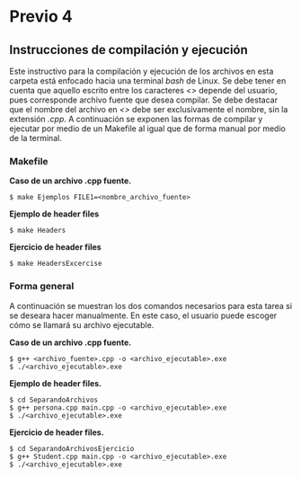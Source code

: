 # Previo 4
## Instrucciones de compilación y ejecución

Este instructivo para la compilación y ejecución de los archivos en esta carpeta está enfocado hacia una terminal _bash_ de Linux. Se debe tener en cuenta que aquello escrito entre los caracteres _<>_ depende del usuario, pues corresponde archivo fuente que desea compilar. Se debe destacar que el nombre del archivo en _<>_ debe ser exclusivamente el nombre, sin la extensión _.cpp_. A continuación se exponen las formas de compilar y ejecutar por medio de un Makefile al igual que de forma manual por medio de la terminal.

### Makefile
**Caso de un archivo .cpp fuente.**
 ```
 $ make Ejemplos FILE1=<nombre_archivo_fuente>
 ```
 **Ejemplo de header files**
 ```
 $ make Headers
 ```
 **Ejercicio de header files**
 ```
 $ make HeadersExcercise
 ```
### Forma general
 A continuación se muestran los dos comandos necesarios para esta tarea si se deseara hacer manualmente. En este caso, el usuario puede escoger cómo se llamará su archivo ejecutable.

**Caso de un archivo .cpp fuente.**
 ```
 $ g++ <archivo_fuente>.cpp -o <archivo_ejecutable>.exe
 $ ./<archivo_ejecutable>.exe
 ```
 **Ejemplo de header files.**
 
 ```
 $ cd SeparandoArchivos
 $ g++ persona.cpp main.cpp -o <archivo_ejecutable>.exe
 $ ./<archivo_ejecutable>.exe
 ```
  **Ejercicio de header files.**
 
 ```
 $ cd SeparandoArchivosEjercicio
 $ g++ Student.cpp main.cpp -o <archivo_ejecutable>.exe
 $ ./<archivo_ejecutable>.exe
 ```